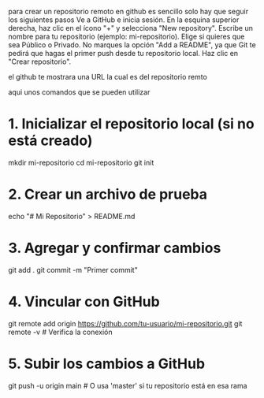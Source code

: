 para crear un repositorio remoto en github es sencillo solo hay que seguir los siguientes pasos 
Ve a GitHub e inicia sesión.
En la esquina superior derecha, haz clic en el ícono "+" y selecciona "New repository".
Escribe un nombre para tu repositorio (ejemplo: mi-repositorio).
Elige si quieres que sea Público o Privado.
No marques la opción "Add a README", ya que Git te pedirá que hagas el primer push desde tu repositorio local.
Haz clic en "Crear repositorio".

el github te mostrara una URL la cual es del repositorio remto 

aqui unos comandos que se pueden utilizar 
# 1. Inicializar el repositorio local (si no está creado)
mkdir mi-repositorio
cd mi-repositorio
git init

# 2. Crear un archivo de prueba
echo "# Mi Repositorio" > README.md

# 3. Agregar y confirmar cambios
git add .
git commit -m "Primer commit"

# 4. Vincular con GitHub
git remote add origin https://github.com/tu-usuario/mi-repositorio.git
git remote -v  # Verifica la conexión

# 5. Subir los cambios a GitHub
git push -u origin main  # O usa 'master' si tu repositorio está en esa rama
